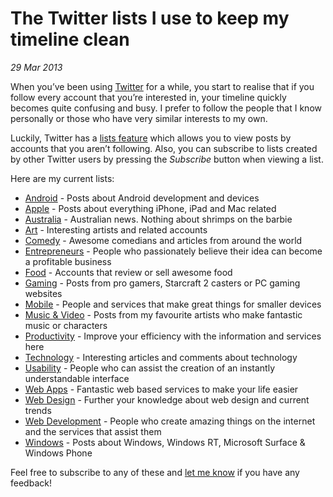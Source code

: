 # The Twitter lists I use to keep my timeline clean
_29 Mar 2013_

When you’ve been using [Twitter](https://twitter.com/) for a while, you start to realise that if you follow every account that you’re interested in, your timeline quickly becomes quite confusing and busy. I prefer to follow the people that I know personally or those who have very similar interests to my own.

Luckily, Twitter has a [lists feature](https://support.twitter.com/entries/76460-how-to-use-twitter-lists) which allows you to view posts by accounts that you aren’t following. Also, you can subscribe to lists created by other Twitter users by pressing the <i>Subscribe</i> button when viewing a list.

Here are my current lists:

* [Android](https://twitter.com/brendanmurty/android) - Posts about Android development and devices
* [Apple](https://twitter.com/brendanmurty/apple) - Posts about everything iPhone, iPad and Mac related
* [Australia](https://twitter.com/brendanmurty/australia) - Australian news. Nothing about shrimps on the barbie
* [Art](https://twitter.com/brendanmurty/art) - Interesting artists and related accounts
* [Comedy](https://twitter.com/brendanmurty/comedy) - Awesome comedians and articles from around the world
* [Entrepreneurs](https://twitter.com/brendanmurty/entrepreneurs) - People who passionately believe their idea can become a profitable business
* [Food](https://twitter.com/brendanmurty/food) - Accounts that review or sell awesome food
* [Gaming](https://twitter.com/brendanmurty/gaming) - Posts from pro gamers, Starcraft 2 casters or PC gaming websites
* [Mobile](https://twitter.com/brendanmurty/mobile) - People and services that make great things for smaller devices
* [Music &amp; Video](https://twitter.com/brendanmurty/music-video) - Posts from my favourite artists who make fantastic music or characters
* [Productivity](https://twitter.com/brendanmurty/productivity) - Improve your efficiency with the information and services here
* [Technology](https://twitter.com/brendanmurty/technology) - Interesting articles and comments about technology
* [Usability](https://twitter.com/brendanmurty/usability) - People who can assist the creation of an instantly understandable interface
* [Web Apps](https://twitter.com/brendanmurty/web-apps) - Fantastic web based services to make your life easier
* [Web Design](https://twitter.com/brendanmurty/web-design) - Further your knowledge about web design and current trends
* [Web Development](https://twitter.com/brendanmurty/web-development) - People who create amazing things on the internet and the services that assist them
* [Windows](https://twitter.com/brendanmurty/windows) - Posts about Windows, Windows RT, Microsoft Surface &amp; Windows Phone

Feel free to subscribe to any of these and [let me know](https://twitter.com/brendanmurty) if you have any feedback!